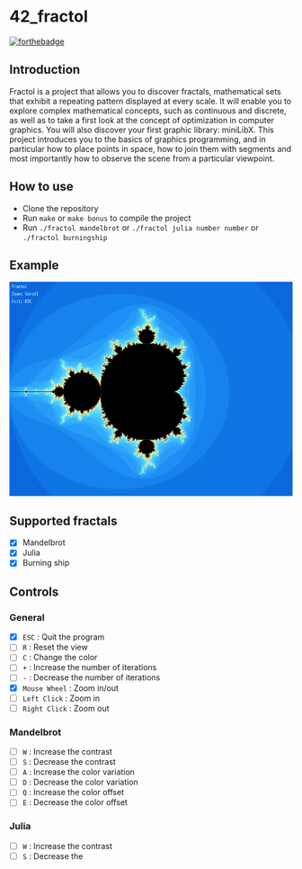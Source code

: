 # 42_fractol

[![forthebadge](https://forthebadge.com/images/badges/made-with-c.svg)](https://forthebadge.com)

## Introduction

Fractol is a project that allows you to discover fractals, mathematical sets that exhibit a repeating pattern displayed at every scale. It will enable you to explore complex mathematical concepts, such as continuous and discrete, as well as to take a first look at the concept of optimization in computer graphics. You will also discover your first graphic library: miniLibX. This project introduces you to the basics of graphics programming, and in particular how to place points in space, how to join them with segments and most importantly how to observe the scene from a particular viewpoint.

## How to use
- Clone the repository
- Run `make` or `make bonus` to compile the project
- Run `./fractol mandelbrot` or `./fractol julia number number` or `./fractol burningship`

## Example
![Example](./img.png)

## Supported fractals

- [x] Mandelbrot
- [x] Julia
- [x] Burning ship

## Controls

### General

- [x] `ESC` : Quit the program
- [ ] `R` : Reset the view
- [ ] `C` : Change the color
- [ ] `+` : Increase the number of iterations
- [ ] `-` : Decrease the number of iterations
- [x] `Mouse Wheel` : Zoom in/out
- [ ] `Left Click` : Zoom in
- [ ] `Right Click` : Zoom out

### Mandelbrot

- [ ] `W` : Increase the contrast
- [ ] `S` : Decrease the contrast
- [ ] `A` : Increase the color variation
- [ ] `D` : Decrease the color variation
- [ ] `Q` : Increase the color offset
- [ ] `E` : Decrease the color offset

### Julia

- [ ] `W` : Increase the contrast
- [ ] `S` : Decrease the
